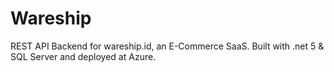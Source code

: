 # Wareship

REST API Backend for wareship.id, an E-Commerce SaaS.
Built with .net 5 & SQL Server and deployed at Azure.
